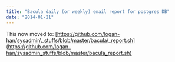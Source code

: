 ```yaml
---
title: "Bacula daily (or weekly) email report for postgres DB"
date: "2014-01-21"
---
```


This now moved to: [https://github.com/logan-han/sysadmin\_stuffs/blob/master/bacula\_report.sh](https://github.com/logan-han/sysadmin_stuffs/blob/master/bacula_report.sh)
